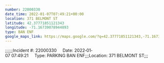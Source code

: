 ```yaml
---
number: 22000330
date_time: 2022-01-07T07:49:21+00:00
location: 371 BELMONT ST
latitude: 42.37771851121343
longitude: -71.16739078944893
type: BAN ENF
google_maps_link: https://maps.google.com/?q=42.37771851121343,-71.16739078944893
---
```


;;;;;;Incident #: 22000330     Date: 2022‐01‐07 07:49:21     Type: PARKING BAN ENF;;;Location: 371 BELMONT ST;;;
